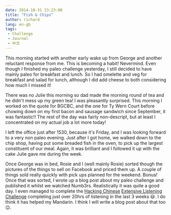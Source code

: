 ```yaml
---
date: 2014-10-31 23:23:00
title: "Fish & Chips"
author: richard 
lang: en-gb
tags:
 - Challenge
 - Journal
 - 中文
---
```


This morning started with another early wake up from George and another reluctant response from me.
This is becoming a habit! Nevermind. Even though I finished my paleo challenge yesterday, I still
decided to have mainly paleo for breakfast and lunch. So I had omelette and veg for breakfast and
salad for lunch, although I did add cheese to both considering how much I missed it! 

There was no Julie this morning so dad made the morning round of tea and he didn't mess up my green
tea! I was pleasantly surprised. This morning I worked on the quote for BGCBC, and the one for Ty
Wern Court before chowing down on my first bacon and sausage sandwich since September, it was
fantastic!! The rest of the day was fairly non-descript, but at least I concentrated on my actual
job a lot more today! 

I left the office just after 1530, because it's Friday, and I was looking forward to a very non
paleo evening. Just after I got home, we walked down to the chip shop, having put some breaded fish
in the oven, to pick up the largest constituent of our meal. Again, it was brilliant and I followed
it up with the cake Julie gave me during the week. 

Once George was in bed, Rosie and I (well mainly Rosie) sorted though the pictures of the things to
sell on Facebook and priced them up. A couple of things sold really quickly with pick ups planned
for the weekend. Bonus! Once that was sorted, I wrote up a blog post about my paleo challenge and
published it whilst we watched Numb3rs. Realistically it was quite a good day. I even managed to
complete the [Hacking Chinese][hc] [Extensive Listening Challenge][elc] completing just over 20hrs
of listening in the last 3 weeks :smiley:. I do think it has helped my Mandarin. I think I will
write a blog post about that too :wink:.

[hc]: //www.hackingchinese.com/ "Hacking Chinese | How to learn Chinese more efficiently"
[elc]: //challenges.hackingchinese.com/challenges/5-extensive-listening-challenge-october-2014 "Hackingchinese Challenge"